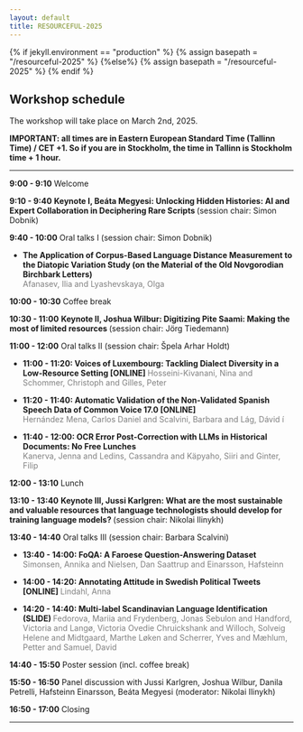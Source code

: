 ```yaml
---
layout: default
title: RESOURCEFUL-2025
---
```

{% if jekyll.environment  == "production" %}
        {% assign basepath = "/resourceful-2025" %}
        {%else%}
        {% assign basepath = "/resourceful-2025" %}
        {% endif %}

## Workshop schedule

The workshop will take place on March 2nd, 2025.

**IMPORTANT: all times are in Eastern European Standard Time (Tallinn Time) / CET +1. So if you are in Stockholm, the time in Tallinn is Stockholm time + 1 hour.**

<hr>

**9:00 - 9:10** Welcome

**9:10 - 9:40** <b> Keynote I, Beáta Megyesi: Unlocking Hidden Histories: AI and Expert Collaboration in Deciphering Rare Scripts </b> (session chair: Simon Dobnik)

**9:40 - 10:00** Oral talks I (session chair: Simon Dobnik)

  * <b> The Application of Corpus-Based Language Distance Measurement to the Diatopic Variation Study (on the Material of the Old Novgorodian Birchbark Letters) </b>  
  <span style="color:gray"> Afanasev, Ilia and Lyashevskaya, Olga </span>  

**10:00 - 10:30** Coffee break

**10:30 - 11:00** <b> Keynote II, Joshua Wilbur: Digitizing Pite Saami: Making the most of limited resources </b>  (session chair: Jörg Tiedemann)

**11:00 - 12:00** Oral talks II (session chair: Špela Arhar Holdt)

* <b> 11:00 - 11:20: Voices of Luxembourg: Tackling Dialect Diversity in a Low-Resource Setting [ONLINE] </b> 
  <span style="color:gray"> Hosseini-Kivanani, Nina and Schommer, Christoph and Gilles, Peter </span>  
 
* <b> 11:20 - 11:40: Automatic Validation of the Non-Validated Spanish Speech Data of Common Voice 17.0 [ONLINE] </b>  
  <span style="color:gray"> Hernández Mena, Carlos Daniel and Scalvini, Barbara and Lág, Dávid í </span>  
 
* <b> 11:40 - 12:00: OCR Error Post-Correction with LLMs in Historical Documents: No Free Lunches </b>  
  <span style="color:gray"> Kanerva, Jenna and Ledins, Cassandra and Käpyaho, Siiri and Ginter, Filip </span>  

**12:00 - 13:10** Lunch

**13:10 - 13:40** <b> Keynote III, Jussi Karlgren: What are the most sustainable and valuable resources that language technologists should develop for training language models? </b>  (session chair: Nikolai Ilinykh)

**13:40 - 14:40** Oral talks III (session chair: Barbara Scalvini)

*  <b> 13:40 - 14:00: FoQA: A Faroese Question-Answering Dataset </b>
  <span style="color:gray"> Simonsen, Annika and Nielsen, Dan Saattrup and Einarsson, Hafsteinn </span>

*  <b> 14:00 - 14:20: Annotating Attitude in Swedish Political Tweets [ONLINE] </b> 
  <span style="color:gray"> Lindahl, Anna </span>

* <b> 14:20 - 14:40: Multi-label Scandinavian Language Identification (SLIDE) </b>
  <span style="color:gray"> Fedorova, Mariia and Frydenberg, Jonas Sebulon and Handford, Victoria and Langø, Victoria Ovedie Chruickshank and Willoch, Solveig Helene and Midtgaard, Marthe Løken and Scherrer, Yves and Mæhlum, Petter and Samuel, David </span>  

**14:40 - 15:50** Poster session (incl. coffee break)

**15:50 - 16:50** Panel discussion with Jussi Karlgren, Joshua Wilbur, Danila Petrelli, Hafsteinn Einarsson, Beáta Megyesi (moderator: Nikolai Ilinykh)

**16:50 - 17:00** Closing

<hr>
